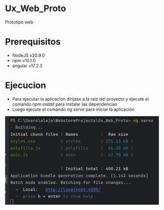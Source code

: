 # Ux_Web_Proto
Prototipo web

# Prerequisitos

- NodeJS v20.9.0
- npm v10.1.0
- angular v17.2.3

# Ejecucion

- Para ejecutar la aplicacion dirijase a la raiz del proyecto y 
ejecute el comando _*npm install*_ para instalar las dependencias
- Luego ejecute el comando _*ng serve*_ para iniciar la aplicación

![img.png](img.png)
